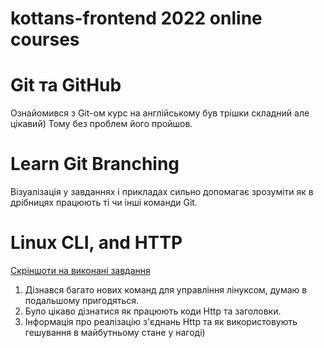 # kottans-frontend 2022 online courses
# Git та GitHub
Ознайомився з Git-ом курс на англійському був трішки складний але цікавий) Тому без проблем його пройшов.

# Learn Git Branching
Візуалізація у завданнях і прикладах сильно допомагає зрозуміти як в дрібницях працюють ті чи інші команди Git.

# Linux CLI, and HTTP
[Скріншоти на виконані завдання](http://sabaka.net)
1. Дізнався багато нових команд для управління лінуксом, думаю в подальшому пригодяться.
2. Було цікаво дізнатися як працюють коди Http та заголовки.
3. Інформація про реалізацію з'єднань Http та як використовують гешування в майбутньому стане у нагоді)
